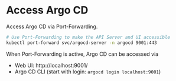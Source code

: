 # Access Argo CD

Access Argo CD via Port-Forwarding.

```bash {"name":"Expose Argo CD via Port-Forwarding"}
# Use Port-Forwarding to make the API Server and UI accessible
kubectl port-forward svc/argocd-server -n argocd 9001:443
```

When Port-Forwarding is active, Argo CD can be accessed via

- Web UI: http://localhost:9001/
- Argo CD CLI (start with login: `argocd login localhost:9001`)

